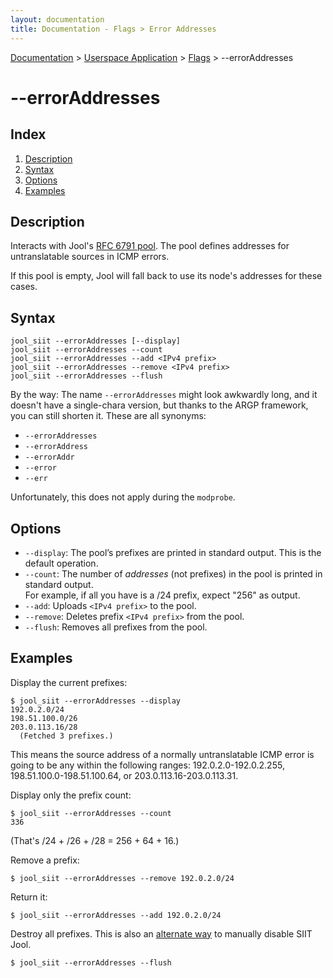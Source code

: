 ```yaml
---
layout: documentation
title: Documentation - Flags > Error Addresses
---
```


[Documentation](doc-index.html) > [Userspace Application](doc-index.html#userspace-application) > [Flags](usr-flags.html) > \--errorAddresses

# \--errorAddresses

## Index

1. [Description](#description)
2. [Syntax](#syntax)
3. [Options](#options)
4. [Examples](#examples)

## Description

Interacts with Jool's [RFC 6791 pool](misc-rfc6791.html). The pool defines addresses for untranslatable sources in ICMP errors.

If this pool is empty, Jool will fall back to use its node's addresses for these cases.

## Syntax

	jool_siit --errorAddresses [--display]
	jool_siit --errorAddresses --count
	jool_siit --errorAddresses --add <IPv4 prefix>
	jool_siit --errorAddresses --remove <IPv4 prefix>
	jool_siit --errorAddresses --flush

By the way: The name `--errorAddresses` might look awkwardly long, and it doesn't have a single-chara version, but thanks to the ARGP framework, you can still shorten it. These are all synonyms:

- `--errorAddresses`
- `--errorAddress`
- `--errorAddr`
- `--error`
- `--err`

Unfortunately, this does not apply during the `modprobe`.

## Options

- `--display`: The pool’s prefixes are printed in standard output. This is the default operation.
- `--count`: The number of _addresses_ (not prefixes) in the pool is printed in standard output.  
For example, if all you have is a /24 prefix, expect "256" as output.
- `--add`: Uploads `<IPv4 prefix>` to the pool.
- `--remove`: Deletes prefix `<IPv4 prefix>` from the pool.
- `--flush`: Removes all prefixes from the pool.

## Examples

Display the current prefixes:

	$ jool_siit --errorAddresses --display
	192.0.2.0/24
	198.51.100.0/26
	203.0.113.16/28
	  (Fetched 3 prefixes.)

This means the source address of a normally untranslatable ICMP error is going to be any within the following ranges: 192.0.2.0-192.0.2.255, 198.51.100.0-198.51.100.64, or 203.0.113.16-203.0.113.31.

Display only the prefix count:

	$ jool_siit --errorAddresses --count
	336

(That's /24 + /26 + /28 = 256 + 64 + 16.)

Remove a prefix:

	$ jool_siit --errorAddresses --remove 192.0.2.0/24

Return it:

	$ jool_siit --errorAddresses --add 192.0.2.0/24

Destroy all prefixes. This is also an [alternate way](usr-flags-global.html#enable---disable) to manually disable SIIT Jool.

	$ jool_siit --errorAddresses --flush

